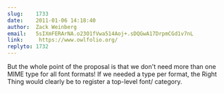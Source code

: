 ```yaml
---
slug:    1733
date:    2011-01-06 14:18:40
author:  Zack Weinberg
email:   5sIXmFERArNA.o23O1fVwa514Aoj+.sDQGwA17DrpmCGd1v7nL
link:     https://www.owlfolio.org/
replyto: 1732
---
```


But the whole point of the proposal is that we don't need more than
one MIME type for all font formats!  If we needed a type per format,
the Right Thing would clearly be to register a top-level font/
category.
